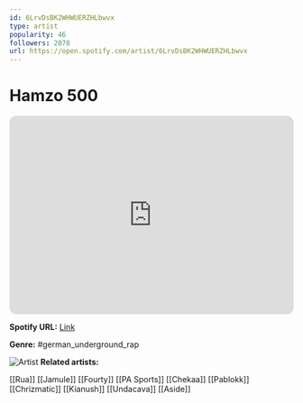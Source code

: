 ```yaml
---
id: 6LrvDsBK2WHWUERZHLbwvx
type: artist
popularity: 46
followers: 2078
url: https://open.spotify.com/artist/6LrvDsBK2WHWUERZHLbwvx
---
```

# Hamzo 500

<iframe style="border-radius:12px" src="https://open.spotify.com/embed/artist/6LrvDsBK2WHWUERZHLbwvx" width="100%" height="352" frameBorder="0" allowfullscreen="" allow="autoplay; clipboard-write; encrypted-media; fullscreen; picture-in-picture" loading="lazy"></iframe>

**Spotify URL:** [Link](https://open.spotify.com/artist/6LrvDsBK2WHWUERZHLbwvx)

**Genre:**  #german_underground_rap

![Artist](https://i.scdn.co/image/ab6761610000e5eb985dda222207beedea05ee00)
**Related artists:**

[[Rua]]
[[Jamule]]
[[Fourty]]
[[PA Sports]]
[[Chekaa]]
[[Pablokk]]
[[Chrizmatic]]
[[Kianush]]
[[Undacava]]
[[Aside]]
